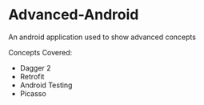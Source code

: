 # Advanced-Android
An android application used to show advanced concepts

Concepts Covered:
 - Dagger 2
 - Retrofit
 - Android Testing
 - Picasso
